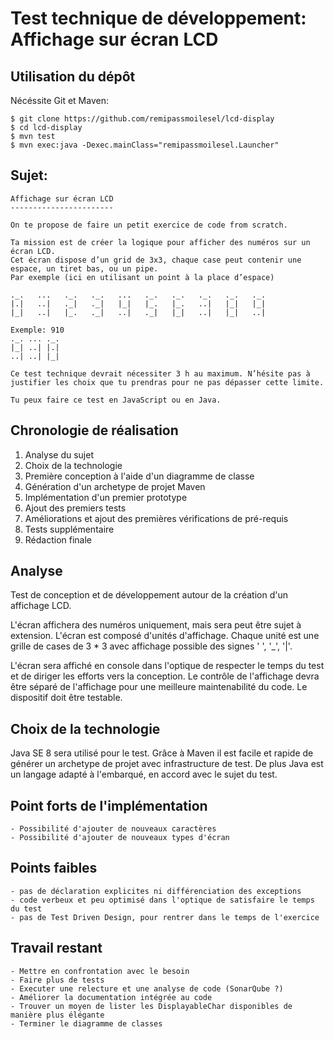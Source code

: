 # Test technique de développement: Affichage sur écran LCD

## Utilisation du dépôt

Nécéssite Git et Maven:

    $ git clone https://github.com/remipassmoilesel/lcd-display
    $ cd lcd-display
    $ mvn test
    $ mvn exec:java -Dexec.mainClass="remipassmoilesel.Launcher"

## Sujet:

    Affichage sur écran LCD
    -----------------------
     
    On te propose de faire un petit exercice de code from scratch.
     
    Ta mission est de créer la logique pour afficher des numéros sur un écran LCD. 
    Cet écran dispose d’un grid de 3x3, chaque case peut contenir une espace, un tiret bas, ou un pipe.
    Par exemple (ici en utilisant un point à la place d’espace)
     
    ._.   ...   ._.   ._.   ...   ._.   ._.   ._.   ._.   ._.
    |.|   ..|   ._|   ._|   |_|   |_.   |_.   ..|   |_|   |_|
    |_|   ..|   |_.   ._|   ..|   ._|   |_|   ..|   |_|   ..|
     
    Exemple: 910
    ._. ... ._.
    |_| ..| |.|
    ..| ..| |_|
    
    Ce test technique devrait nécessiter 3 h au maximum. N’hésite pas à justifier les choix que tu prendras pour ne pas dépasser cette limite.
     
    Tu peux faire ce test en JavaScript ou en Java.

## Chronologie de réalisation

1. Analyse du sujet
1. Choix de la technologie
1. Première conception à l'aide d'un diagramme de classe
1. Génération d'un archetype de projet Maven
1. Implémentation d'un premier prototype
1. Ajout des premiers tests
1. Améliorations et ajout des premières vérifications de pré-requis 
1. Tests supplémentaire
1. Rédaction finale
 
## Analyse

Test de conception et de développement autour de la création d'un affichage LCD.

L'écran affichera des numéros uniquement, mais sera peut être sujet à extension.
L'écran est composé d'unités d'affichage. Chaque unité est une grille de cases de 3 * 3 avec affichage possible des signes ' ', '_', '|'.

L'écran sera affiché en console dans l'optique de respecter le temps du test et de diriger les efforts vers la conception.
Le contrôle de l'affichage devra être séparé de l'affichage pour une meilleure maintenabilité du code.
Le dispositif doit être testable.

## Choix de la technologie

Java SE 8 sera utilisé pour le test. Grâce à Maven il est facile et rapide de générer un archetype de projet avec infrastructure de test.
De plus Java est un langage adapté à l'embarqué, en accord avec le sujet du test.

## Point forts de l'implémentation

    - Possibilité d'ajouter de nouveaux caractères
    - Possibilité d'ajouter de nouveaux types d'écran

## Points faibles

    - pas de déclaration explicites ni différenciation des exceptions
    - code verbeux et peu optimisé dans l'optique de satisfaire le temps du test
    - pas de Test Driven Design, pour rentrer dans le temps de l'exercice

## Travail restant

    - Mettre en confrontation avec le besoin
    - Faire plus de tests
    - Executer une relecture et une analyse de code (SonarQube ?) 
    - Améliorer la documentation intégrée au code
    - Trouver un moyen de lister les DisplayableChar disponibles de manière plus élégante
    - Terminer le diagramme de classes
    

